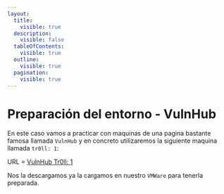 ```yaml
---
layout:
  title:
    visible: true
  description:
    visible: false
  tableOfContents:
    visible: true
  outline:
    visible: true
  pagination:
    visible: true
---
```


# Preparación del entorno - VulnHub

En este caso vamos a practicar con maquinas de una pagina bastante famosa llamada `VulnHub` y en concreto utilizaremos la siguiente maquina llamada `tr0ll: 1`:

URL = [VulnHub Tr0ll: 1](https://www.vulnhub.com/entry/tr0ll-1,100/)

Nos la descargamos ya la cargamos en nuestro `VMWare` para tenerla preparada.
